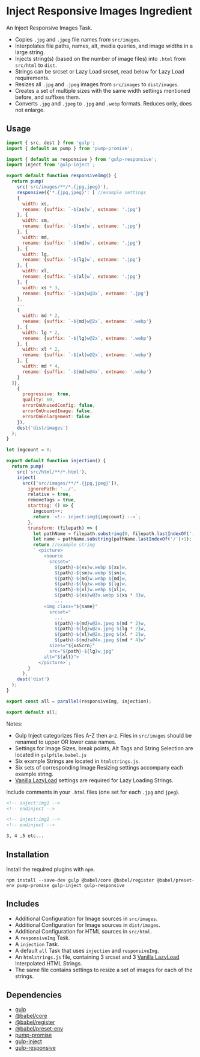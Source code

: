 Inject Responsive Images Ingredient
================================================================================

An Inject Responsive Images Task.

- Copies `.jpg` and `.jpeg` file names from `src/images`.
- Interpolates file paths, names, alt, media queries, and image widths in a large string.
- Injects string(s) (based on the number of image files) into `.html` from `src/html` to `dist`.
- Strings can be srcset or Lazy Load srcset, read below for Lazy Load requirements.
- Resizes all `.jpg` and `.jpeg` images from `src/images` to `dist/images`.
- Creates a set of multiple sizes with the same width settings mentioned before, and suffixes them.
- Converts `.jpg` and `.jpeg` to `.jpg` and `.webp` formats. Reduces only, does not enlarge.

Usage
--------------------------------------------------------------------------------

```javascript
import { src, dest } from 'gulp';
import { default as pump } from 'pump-promise';

import { default as responsive } from 'gulp-responsive';
import inject from 'gulp-inject';

export default function responsiveImg() {
  return pump(
    src('src/images/**/*.{jpg,jpeg}'),
    responsive({'*.{jpg,jpeg}': [ //example settings
    { 
      width: xs,
      rename: {suffix: `-${xs}w`, extname: '.jpg'}
    }, { 
      width: sm,
      rename: {suffix: `-${sm}w`, extname: '.jpg'}
    }, {
      width: md,
      rename: {suffix: `-${md}w`, extname: '.jpg'}
    }, {
      width: lg,
      rename: {suffix: `-${lg}w`, extname: '.jpg'}
    }, {
      width: xl,
      rename: {suffix: `-${xl}w`, extname: '.jpg'}
    }, {
      width: xs * 3,
      rename: {suffix: `-${xs}w@3x`, extname: '.jpg'}
    }, 
    ...
    {
      width: md * 2,
      rename: {suffix: `-${md}w@2x`, extname: '.webp'}
    }, {
      width: lg * 2,
      rename: {suffix: `-${lg}w@2x`, extname: '.webp'}
    }, {
      width: xl * 2,
      rename: {suffix: `-${xl}w@2x`, extname: '.webp'}
    }, {
      width: md * 4,
      rename: {suffix: `-${md}w@4x`, extname: '.webp'}
    }  
  ]},
    {
      progressive: true,
      quality: 60,
      errorOnUnusedConfig: false,
      errorOnUnusedImage: false,
      errorOnEnlargement: false
    }),
    dest('dist/images')
  );
}

let imgcount = 0;

export default function injection() {
  return pump(
    src('src/html/**/*.html'),
    inject(
      src(['src/images/**/*.{jpg,jpeg}']),
        ignorePath: '../',
        relative = true,
        removeTags = true,
        starttag: () => {
          imgcount++;
          return `<!-- inject:img${imgcount} -->`;
        },
        transform: (filepath) => {
          let pathName = filepath.substring(0, filepath.lastIndexOf('.'));
          let name = pathName.substring(pathName.lastIndexOf('/')+1);
          return //example string
          ` <picture>
              <source
                srcset="
                  ${path}-${xs}w.webp ${xs}w,
                  ${path}-${sm}w.webp ${sm}w,
                  ${path}-${md}w.webp ${md}w,
                  ${path}-${lg}w.webp ${lg}w,
                  ${path}-${xl}w.webp ${xl}w,
                  ${path}-${xs}w@3x.webp ${xs * 3}w,
                  ...
              <img class="${name}"
                srcset="
                  ...
                  ${path}-${md}w@2x.jpeg ${md * 2}w,
                  ${path}-${lg}w@2x.jpeg ${lg * 2}w,
                  ${path}-${xl}w@2x.jpeg ${xl * 2}w,
                  ${path}-${md}w@4x.jpeg ${md * 4}w"
                sizes="${xsScrn}"
                src="${path}-${lg}w.jpg"
              alt="${alt}">
            </picture>`;
        }
      ),      
    dest('dist')
  );
}

export const all = parallel(responsiveImg, injection);

export default all;
```
Notes:
- Gulp Inject categorizes files A-Z then a-z. Files in `src/images` should be renamed to upper OR lower case names. 
- Settings for Image Sizes, break points, Alt Tags and String Selection are located in `gulpfile.babel.js`
- Six example Strings are located in `htmlstrings.js`.
- Six sets of corresponding Image Resizing settings accompany each example string.
- [Vanilla LazyLoad](https://www.npmjs.com/package/vanilla-lazyload) settings are required for Lazy Loading Strings.

Include comments in your `.html` files (one set for each `.jpg` and `jpeg`).

```html
<!-- inject:img1 -->
<!-- endinject -->

<!-- inject:img2 -->
<!-- endinject -->

3, 4 ,5 etc...
```
Installation
--------------------------------------------------------------------------------

Install the required plugins with `npm`.

`npm install --save-dev gulp @babel/core @babel/register @babel/preset-env pump-promise gulp-inject gulp-responsive`

Includes
--------------------------------------------------------------------------------

- Additional Configuration for Image sources in `src/images`.
- Additional Configuration for Image sources in `dist/images`.
- Additional Configuration for HTML sources in `src/html`.
- A `responsiveImg` Task.
- A `injection` Task.
- A default `all` Task that uses `injection` and `responsiveImg`.
- An `htmlstrings.js` file, containing 3 srcset and 3 [Vanilla LazyLoad](https://www.npmjs.com/package/vanilla-lazyload) Interpolated HTML Strings.
- The same file contains settings to resize a set of images for each of the strings.

Dependencies
--------------------------------------------------------------------------------

- [gulp](https://www.npmjs.com/package/gulp)
- [@babel/core](https://www.npmjs.com/package/@babel/core)
- [@babel/register](https://www.npmjs.com/package/@babel/register)
- [@babel/preset-env](https://www.npmjs.com/package/@babel/preset-env)
- [pump-promise](https://www.npmjs.com/package/pump-promise)
- [gulp-inject](https://www.npmjs.com/package/gulp-inject)
- [gulp-responsive](https://www.npmjs.com/package/gulp-responsive)
